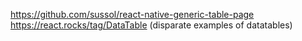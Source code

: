 https://github.com/sussol/react-native-generic-table-page 
https://react.rocks/tag/DataTable   (disparate examples of datatables)
